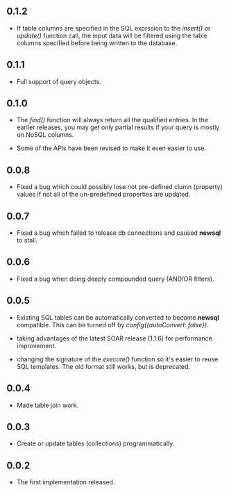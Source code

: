 ## 0.1.2

+ If table columns are specified in the SQL exprssion to the _insert()_ or _update()_ function call, the input data will be filtered using the table columns specified before being written to the database.

## 0.1.1

+ Full support of query objects.

## 0.1.0

+ The _find()_ function will always return all the qualified entries. In the eariler releases, you may get only partial results if your query is mostly on NoSQL columns.

+ Some of the APIs have been revised to make it even easier to use. 

## 0.0.8

+ Fixed a bug which could possibly lose not pre-defined clumn (property) values if not all of the un-predefined properties are updated.

## 0.0.7

+ Fixed a bug which failed to release db connections and caused **newsql** to stall.

## 0.0.6

+ Fixed a bug when doing deeply compounded query (AND/OR filters).

## 0.0.5

+ Existing SQL tables can be automatically converted to become **newsql** compatible. This can be turned off by _config({autoConvert: false})_.

+ taking advantages of the latest SOAR release (1.1.6) for performance improvement.

+ changing the signature of the _execute()_ function so it's easier to reuse SQL templates. The old format still works, but is deprecated.

## 0.0.4

+ Made table join work.

## 0.0.3

+ Create or update tables (collections) programmatically.

## 0.0.2

+ The first implementation released.